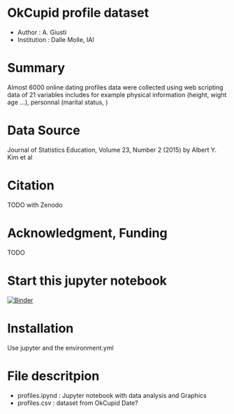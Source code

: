 # OkCupid profile dataset
* Author : A. Giusti
* Institution : Dalle Molle, IAI

# Summary
Almost 6000 online dating profiles
data were collected using web scripting
data of 21 variables includes for example physical information (height, wight age ...), personnal (marital status, )

# Data Source
Journal of Statistics Education, Volume 23, Number 2 (2015) by Albert Y. Kim et al

# Citation
TODO with Zenodo

# Acknowledgment, Funding
TODO

# Start this jupyter notebook
[![Binder](https://mybinder.org/badge_logo.svg)](https://mybinder.org/v2/gh/amasson84/JupyterExample/master?filepath=profiles.ipynb)

# Installation
Use jupyter and the environment.yml

# File descritpion 

* profiles.ipynd : Jupyter notebook with data analysis and Graphics
* profiles.csv : dataset from OkCupid Date?
